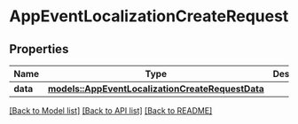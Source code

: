 # AppEventLocalizationCreateRequest

## Properties

Name | Type | Description | Notes
------------ | ------------- | ------------- | -------------
**data** | [**models::AppEventLocalizationCreateRequestData**](AppEventLocalizationCreateRequest_data.md) |  | 

[[Back to Model list]](../README.md#documentation-for-models) [[Back to API list]](../README.md#documentation-for-api-endpoints) [[Back to README]](../README.md)


